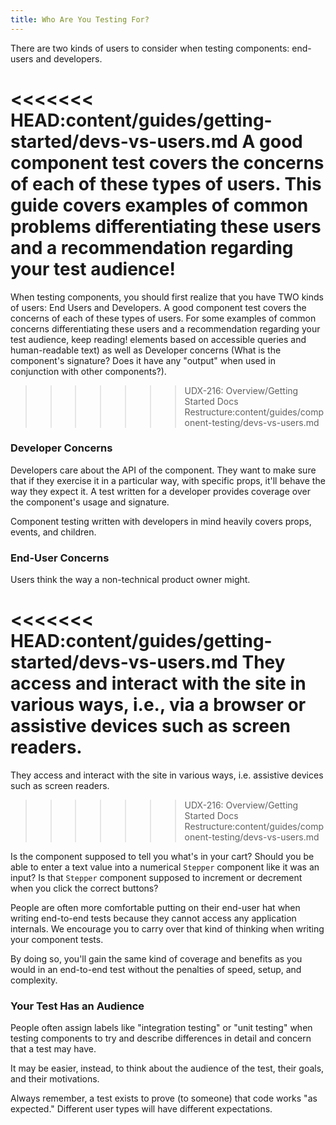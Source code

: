```yaml
---
title: Who Are You Testing For?
---
```


There are two kinds of users to consider when testing components: end-users and
developers.

<<<<<<< HEAD:content/guides/getting-started/devs-vs-users.md
A good component test covers the concerns of each of these types of users. This
guide covers examples of common problems differentiating these users and a
recommendation regarding your test audience!
=======
When testing components, you should first realize that you have TWO kinds of
users: End Users and Developers. A good component test covers the concerns of
each of these types of users. For some examples of common concerns
differentiating these users and a recommendation regarding your test audience,
keep reading! elements based on accessible queries and human-readable text) as
well as Developer concerns (What is the component's signature? Does it have any
"output" when used in conjunction with other components?).
>>>>>>> UDX-216: Overview/Getting Started Docs Restructure:content/guides/component-testing/devs-vs-users.md

### Developer Concerns

Developers care about the API of the component. They want to make sure that if
they exercise it in a particular way, with specific props, it'll behave the way
they expect it. A test written for a developer provides coverage over the
component's usage and signature.

Component testing written with developers in mind heavily covers props, events,
and children.

### End-User Concerns

Users think the way a non-technical product owner might.

<<<<<<< HEAD:content/guides/getting-started/devs-vs-users.md
They access and interact with the site in various ways, i.e., via a browser or
assistive devices such as screen readers.
=======
They access and interact with the site in various ways, i.e. assistive devices
such as screen readers.
>>>>>>> UDX-216: Overview/Getting Started Docs Restructure:content/guides/component-testing/devs-vs-users.md

Is the component supposed to tell you what's in your cart? Should you be able to
enter a text value into a numerical `Stepper` component like it was an input? Is
that `Stepper` component supposed to increment or decrement when you click the
correct buttons?

People are often more comfortable putting on their end-user hat when writing
end-to-end tests because they cannot access any application internals. We
encourage you to carry over that kind of thinking when writing your component
tests.

By doing so, you'll gain the same kind of coverage and benefits as you would in
an end-to-end test without the penalties of speed, setup, and complexity.

### Your Test Has an Audience

People often assign labels like "integration testing" or "unit testing" when
testing components to try and describe differences in detail and concern that a
test may have.

<!-- Meh: For example, should I test to make sure that calling `setProps` twice triggers a particular component's lifecycle event? (Answer: Not unless you have a very good reason. That's an implementation detail.) -->

It may be easier, instead, to think about the audience of the test, their goals,
and their motivations.

Always remember, a test exists to prove (to someone) that code works "as
expected." Different user types will have different expectations.

